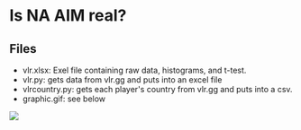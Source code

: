 # Is NA AIM real?

## Files
- vlr.xlsx: Exel file containing raw data, histograms, and t-test.
- vlr.py: gets data from vlr.gg and puts into an excel file
- vlrcountry.py: gets each player's country from vlr.gg and puts into a csv.
- graphic.gif: see below

![](https://github.com/kxmii/VLR-Aim-Analysis/blob/main/graphic.gif)

